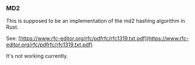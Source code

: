 ### MD2

This is supposed to be an implementation of the md2 hashing algorithm in Rust.

See: [https://www.rfc-editor.org/rfc/pdfrfc/rfc1319.txt.pdf](https://www.rfc-editor.org/rfc/pdfrfc/rfc1319.txt.pdf)

It's not working currently.
